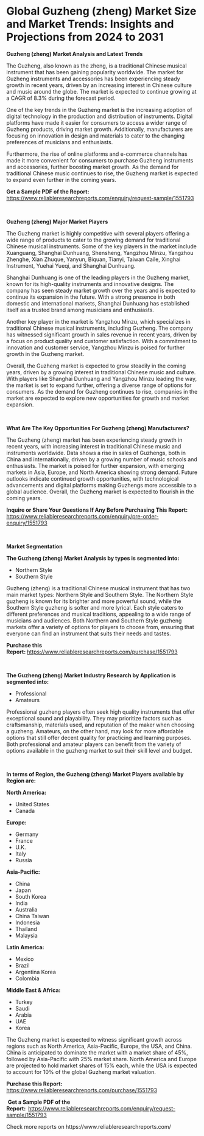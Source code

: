 <p><h1>Global Guzheng (zheng) Market Size and Market Trends: Insights and Projections from 2024 to 2031</h1></p><p><strong>Guzheng (zheng) Market Analysis and Latest Trends</strong></p>
<p><p>The Guzheng, also known as the zheng, is a traditional Chinese musical instrument that has been gaining popularity worldwide. The market for Guzheng instruments and accessories has been experiencing steady growth in recent years, driven by an increasing interest in Chinese culture and music around the globe. The market is expected to continue growing at a CAGR of 8.3% during the forecast period.</p><p>One of the key trends in the Guzheng market is the increasing adoption of digital technology in the production and distribution of instruments. Digital platforms have made it easier for consumers to access a wider range of Guzheng products, driving market growth. Additionally, manufacturers are focusing on innovation in design and materials to cater to the changing preferences of musicians and enthusiasts.</p><p>Furthermore, the rise of online platforms and e-commerce channels has made it more convenient for consumers to purchase Guzheng instruments and accessories, further boosting market growth. As the demand for traditional Chinese music continues to rise, the Guzheng market is expected to expand even further in the coming years.</p></p>
<p><strong>Get a Sample PDF of the Report:&nbsp;</strong> <a href="https://www.reliableresearchreports.com/enquiry/request-sample/1551793">https://www.reliableresearchreports.com/enquiry/request-sample/1551793</a></p>
<p>&nbsp;</p>
<p><strong>Guzheng (zheng) Major Market Players</strong></p>
<p><p>The Guzheng market is highly competitive with several players offering a wide range of products to cater to the growing demand for traditional Chinese musical instruments. Some of the key players in the market include Xuanguang, Shanghai Dunhuang, Shensheng, Yangzhou Minzu, Yangzhou Zhenghe, Xian Zhuque, Yanyun, Biquan, Tianyi, Taiwan Caile, Xinghai Instrument, Yuehai Yueqi, and Shanghai Dunhuang.</p><p>Shanghai Dunhuang is one of the leading players in the Guzheng market, known for its high-quality instruments and innovative designs. The company has seen steady market growth over the years and is expected to continue its expansion in the future. With a strong presence in both domestic and international markets, Shanghai Dunhuang has established itself as a trusted brand among musicians and enthusiasts.</p><p>Another key player in the market is Yangzhou Minzu, which specializes in traditional Chinese musical instruments, including Guzheng. The company has witnessed significant growth in sales revenue in recent years, driven by a focus on product quality and customer satisfaction. With a commitment to innovation and customer service, Yangzhou Minzu is poised for further growth in the Guzheng market.</p><p>Overall, the Guzheng market is expected to grow steadily in the coming years, driven by a growing interest in traditional Chinese music and culture. With players like Shanghai Dunhuang and Yangzhou Minzu leading the way, the market is set to expand further, offering a diverse range of options for consumers. As the demand for Guzheng continues to rise, companies in the market are expected to explore new opportunities for growth and market expansion.</p></p>
<p>&nbsp;</p>
<p><strong>What Are The Key Opportunities For Guzheng (zheng) Manufacturers?</strong></p>
<p><p>The Guzheng (zheng) market has been experiencing steady growth in recent years, with increasing interest in traditional Chinese music and instruments worldwide. Data shows a rise in sales of Guzhengs, both in China and internationally, driven by a growing number of music schools and enthusiasts. The market is poised for further expansion, with emerging markets in Asia, Europe, and North America showing strong demand. Future outlooks indicate continued growth opportunities, with technological advancements and digital platforms making Guzhengs more accessible to a global audience. Overall, the Guzheng market is expected to flourish in the coming years.</p></p>
<p><strong>Inquire or Share Your Questions If Any Before Purchasing This Report:</strong> <a href="https://www.reliableresearchreports.com/enquiry/pre-order-enquiry/1551793">https://www.reliableresearchreports.com/enquiry/pre-order-enquiry/1551793</a></p>
<p>&nbsp;</p>
<p><strong>Market Segmentation</strong></p>
<p><strong>The Guzheng (zheng) Market Analysis by types is segmented into:</strong></p>
<p><ul><li>Northern Style</li><li>Southern Style</li></ul></p>
<p><p>Guzheng (zheng) is a traditional Chinese musical instrument that has two main market types: Northern Style and Southern Style. The Northern Style guzheng is known for its brighter and more powerful sound, while the Southern Style guzheng is softer and more lyrical. Each style caters to different preferences and musical traditions, appealing to a wide range of musicians and audiences. Both Northern and Southern Style guzheng markets offer a variety of options for players to choose from, ensuring that everyone can find an instrument that suits their needs and tastes.</p></p>
<p><strong>Purchase this Report:&nbsp;</strong><a href="https://www.reliableresearchreports.com/purchase/1551793">https://www.reliableresearchreports.com/purchase/1551793</a></p>
<p>&nbsp;</p>
<p><strong>The Guzheng (zheng) Market Industry Research by Application is segmented into:</strong></p>
<p><ul><li>Professional</li><li>Amateurs</li></ul></p>
<p><p>Professional guzheng players often seek high quality instruments that offer exceptional sound and playability. They may prioritize factors such as craftsmanship, materials used, and reputation of the maker when choosing a guzheng. Amateurs, on the other hand, may look for more affordable options that still offer decent quality for practicing and learning purposes. Both professional and amateur players can benefit from the variety of options available in the guzheng market to suit their skill level and budget.</p></p>
<p>&nbsp;</p>
<p><strong>In terms of Region, the Guzheng (zheng) Market Players available by Region are:</strong></p>
<p>
    <p> <strong> North America: </strong>
        <ul>
            <li>United States</li>
            <li>Canada</li>
        </ul>
        </p> 
    <p> <strong> Europe: </strong>
        <ul>
            <li>Germany</li>
            <li>France</li>
            <li>U.K.</li>
            <li>Italy</li>
            <li>Russia</li>
        </ul>
        </p> 
    <p> <strong> Asia-Pacific: </strong>
        <ul>
            <li>China</li>
            <li>Japan</li>
            <li>South Korea</li>
            <li>India</li>
            <li>Australia</li>
            <li>China Taiwan</li>
            <li>Indonesia</li>
            <li>Thailand</li>
            <li>Malaysia</li>
        </ul>
        </p> 
    <p> <strong> Latin America: </strong>
        <ul>
            <li>Mexico</li>
            <li>Brazil</li>
            <li>Argentina Korea</li>
            <li>Colombia</li>
        </ul>
        </p> 
    <p> <strong> Middle East & Africa: </strong>
        <ul>
            <li>Turkey</li>
            <li>Saudi</li>
            <li>Arabia</li>
            <li>UAE</li>
            <li>Korea</li>
        </ul>
    </p>
    </p>
<p><p>The Guzheng market is expected to witness significant growth across regions such as North America, Asia-Pacific, Europe, the USA, and China. China is anticipated to dominate the market with a market share of 45%, followed by Asia-Pacific with 25% market share. North America and Europe are projected to hold market shares of 15% each, while the USA is expected to account for 10% of the global Guzheng market valuation.</p></p>
<p><strong>Purchase this Report: </strong><a href="https://www.reliableresearchreports.com/purchase/1551793">https://www.reliableresearchreports.com/purchase/1551793</a></p>
<p>&nbsp;<strong>Get a Sample PDF of the Report:&nbsp;&nbsp;</strong><a href="https://www.reliableresearchreports.com/enquiry/request-sample/1551793">https://www.reliableresearchreports.com/enquiry/request-sample/1551793</a></p>
<p><strong></strong></p>
<p>Check more reports on https://www.reliableresearchreports.com/</p>
